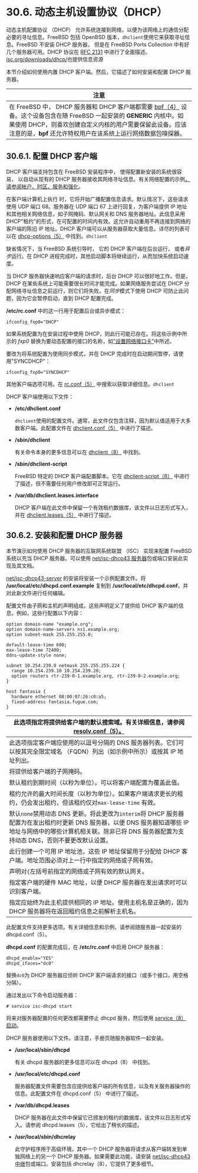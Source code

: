 # 30.6. 动态主机设置协议（DHCP）

动态主机配置协议 （DHCP） 允许系统连接到网络，以便为该网络上的通信分配必要的寻址信息。FreeBSD 包括 OpenBSD 版本，`dhclient`使用它来获取寻址信息。FreeBSD 不安装 DHCP 服务器， 但是在 FreeBSD Ports Collection 中有好几个服务器可用。DHCP 协议在 [RFC 2131](http://www.freesoft.org/CIE/RFC/2131/) 中进行了全面描述。[isc.org/downloads/dhcp/](http://www.isc.org/downloads/dhcp/)也提供信息资源

本节介绍如何使用内置 DHCP 客户端。然后，它描述了如何安装和配置 DHCP 服务器。

| 注意                                                         |
| ------------------------------------------------------------ |
| 在 FreeBSD 中， DHCP 服务器和 DHCP 客户端都需要 [bpf（4）](https://www.freebsd.org/cgi/man.cgi?query=bpf&sektion=4&format=html) 设备。这个设备包含在随 FreeBSD 一起安装的 **GENERIC** 内核中。如果使用 DHCP，则喜欢创建自定义内核的用户需要保留此设备。应该注意的是，**bpf** 还允许特权用户在该系统上运行网络数据包嗅探器。 |

## 30.6.1. 配置 DHCP 客户端

DHCP 客户端支持包含在 FreeBSD 安装程序中， 使得配置新安装的系统很容易， 以自动从现有的 DHCP 服务器接收其网络寻址信息。有关网络配置的示例[，请参阅帐户、时区、服务和强化](https://docs.freebsd.org/en/books/handbook/bsdinstall/index.html#bsdinstall-post)。

在客户端计算机上执行 时，它将开始广播配置信息请求。默认情况下，这些请求使用 UDP 端口 68。服务器在 UDP 端口 67 上进行回复，为客户端提供 IP 地址和其他相关网络信息，如子网掩码、默认网关和 DNS 服务器地址。此信息采用 DHCP"租约"的形式，在可配置的时间内有效。这允许自动重用不再连接到网络的客户端的陈旧 IP 地址。DHCP 客户端可以从服务器获取大量信息。详尽的列表可以在 [dhcp-options（5）](https://www.freebsd.org/cgi/man.cgi?query=dhcp-options&sektion=5&format=html) 中找到。`dhclient`

缺省情况下，当 FreeBSD 系统引导时， 它的 DHCP 客户端在后台运行， 或者*异步*运行。在 DHCP 进程完成时，其他启动脚本将继续运行，从而加快系统启动速度。

当 DHCP 服务器快速响应客户端的请求时，后台 DHCP 可以很好地工作。但是，DHCP 在某些系统上可能需要很长时间才能完成。如果网络服务尝试在 DHCP 分配网络寻址信息之前运行，则它们将失败。在*同步*模式下使用 DHCP 可防止此问题，因为它会暂停启动，直到 DHCP 配置完成。

**/etc/rc.conf** 中的这一行用于配置后台或异步模式：

```
ifconfig_fxp0="DHCP"
```

如果系统配置为在安装过程中使用 DHCP，则此行可能已存在。将这些示例中所示的 *fxp0* 替换为要动态配置的接口的名称，如["设置网络接口卡"](https://docs.freebsd.org/en/books/handbook/config/index.html#config-network-setup)中所述。

要改为将系统配置为使用同步模式，并在 DHCP 完成时在启动期间暂停，请使用"SYNCDHCP"：

```
ifconfig_fxp0="SYNCDHCP"
```

其他客户端选项可用。在 [rc.conf（5）](https://www.freebsd.org/cgi/man.cgi?query=rc.conf&sektion=5&format=html) 中搜索以获取详细信息。`dhclient`

DHCP 客户端使用以下文件：

- **/etc/dhclient.conf**

  `dhclient`使用的配置文件。通常，此文件仅包含注释，因为默认值适用于大多数客户端。此配置文件在 [dhclient.conf（5）](https://www.freebsd.org/cgi/man.cgi?query=dhclient.conf&sektion=5&format=html) 中进行了描述。

- **/sbin/dhclient**

  有关命令本身的更多信息可以在 [dhclient（8）](https://www.freebsd.org/cgi/man.cgi?query=dhclient&sektion=8&format=html) 中找到。

- **/sbin/dhclient-script**

  FreeBSD 特定的 DHCP 客户端配置脚本。它在 [dhclient-script（8）](https://www.freebsd.org/cgi/man.cgi?query=dhclient-script&sektion=8&format=html) 中进行了描述，但不需要任何用户修改即可正常运行。

- **/var/db/dhclient.leases.interface**

  DHCP 客户端在此文件中保留一个有效租约数据库，该文件以日志形式写入，并在 [dhclient.leases（5）](https://www.freebsd.org/cgi/man.cgi?query=dhclient.leases&sektion=5&format=html) 中进行了描述。

## 30.6.2. 安装和配置 DHCP 服务器

本节演示如何使用 DHCP 服务器的互联网系统联盟 （ISC） 实现来配置 FreeBSD 系统以充当 DHCP 服务器。可以使用 [net/isc-dhcp43 服务器](https://cgit.freebsd.org/ports/tree/net/isc-dhcp43-server/pkg-descr)包或端口安装此实现及其文档。

[net/isc-dhcp43-server](https://cgit.freebsd.org/ports/tree/net/isc-dhcp43-server/pkg-descr) 的安装将安装一个示例配置文件。将 **/usr/local/etc/dhcpd.conf.example** 复制到 **/usr/local/etc/dhcpd.conf**，并对此新文件进行任何编辑。

配置文件由子网和主机的声明组成，这些声明定义了提供给 DHCP 客户端的信息。例如，这些行配置以下内容：

```
option domain-name "example.org";
option domain-name-servers ns1.example.org;
option subnet-mask 255.255.255.0;

default-lease-time 600;
max-lease-time 72400;
ddns-update-style none;

subnet 10.254.239.0 netmask 255.255.255.224 {
  range 10.254.239.10 10.254.239.20;
  option routers rtr-239-0-1.example.org, rtr-239-0-2.example.org;
}

host fantasia {
  hardware ethernet 08:00:07:26:c0:a5;
  fixed-address fantasia.fugue.com;
}
```

| 此选项指定将提供给客户端的默认搜索域。有关详细信息，请参阅 [resolv.conf（5）。](https://www.freebsd.org/cgi/man.cgi?query=resolv.conf&sektion=5&format=html) |
| ------------------------------------------------------------ |
| 此选项指定客户端应使用的以逗号分隔的 DNS 服务器列表。它们可以按其完全限定域名 （FQDN）列出（如示例中所示）或按其 IP 地址列出。 |
| 将提供给客户端的子网掩码。                                   |
| 默认租约到期时间（以秒为单位）。可以将客户端配置为覆盖此值。 |
| 租约允许的最大时间长度（以秒为单位）。如果客户端请求更长的租约，仍会发出租约，但该租约仅对`max-lease-time` 有效。 |
| 默认`none`禁用动态 DNS 更新。将此更改为`interim`将 DHCP 服务器配置为在发出租约时更新 DNS 服务器，以便 DNS 服务器知道哪些 IP 地址与网络中的哪些计算机相关联。除非已将 DNS 服务器配置为支持动态 DNS，否则不要更改默认设置。 |
| 此行创建一个可用 IP 地址池，这些 IP 地址保留用于分配给 DHCP 客户端。地址范围必须对上一行中指定的网络或子网有效。 |
| 声明对`{`左括号前指定的网络或子网有效的默认网关。            |
| 指定客户端的硬件 MAC 地址，以便 DHCP 服务器在发出请求时可以识别客户端。 |
| 指定应始终为此主机提供相同的 IP 地址。使用主机名是正确的，因为 DHCP 服务器将在返回租约信息之前解析主机名。 |

此配置文件支持更多选项。有关详细信息和示例，请参阅随服务器一起安装的 dhcpd.conf（5）。

**dhcpd.conf** 的配置完成后，在 **/etc/rc.conf** 中启用 DHCP 服务器：

```
dhcpd_enable="YES"
dhcpd_ifaces="dc0"
```

替换`dc0`为 DHCP 服务器应侦听 DHCP 客户端请求的接口（或多个接口，用空格分隔）。

通过发出以下命令启动服务器：

```
# service isc-dhcpd start
```

将来对服务器配置的任何更改都需要停止 dhcpd 服务，然后使用 [service（8） 启动](https://www.freebsd.org/cgi/man.cgi?query=service&sektion=8&format=html)。

DHCP 服务器使用以下文件。请注意，手册页随服务器软件一起安装。

- **/usr/local/sbin/dhcpd**

  有关 dhcpd 服务器的更多信息可以在 dhcpd（8） 中找到。

- **/usr/local/etc/dhcpd.conf**

  服务器配置文件需要包含应提供给客户端的所有信息，以及有关服务器操作的信息。此配置文件在 dhcpd.conf（5） 中进行了描述。

- **/var/db/dhcpd.leases**

  DHCP 服务器在此文件中保留它已颁发的租约的数据库，该文件以日志形式写入。请参阅 dhcpd.leases（5），它给出了稍长的描述。

- **/usr/local/sbin/dhcrelay**

  此守护程序用于高级环境，其中一个 DHCP 服务器将请求从客户端转发到单独网络上的另一个 DHCP 服务器。如果需要此功能，请安装 [net/isc-dhcp43 中继](https://cgit.freebsd.org/ports/tree/net/isc-dhcp43-relay/pkg-descr)包或端口。安装包括 dhcrelay（8），它提供了更多细节。
